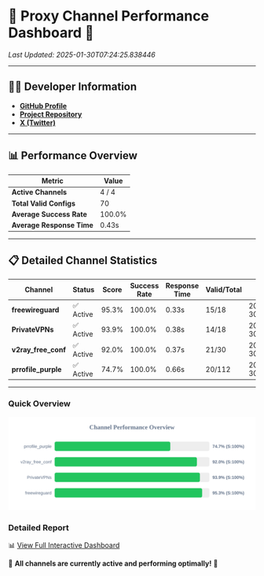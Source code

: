 # 🌟 Proxy Channel Performance Dashboard 🌟

_Last Updated: 2025-01-30T07:24:25.838446_

---

## 👩‍💻 Developer Information

- **[GitHub Profile](https://github.com/4n0nymou3)**  
- **[Project Repository](https://github.com/4n0nymou3/multi-proxy-config-fetcher)**  
- **[X (Twitter)](https://x.com/4n0nymou3)**  

---

## 📊 Performance Overview

| Metric                | Value       |
|-----------------------|-------------|
| **Active Channels**   | 4 / 4       |
| **Total Valid Configs** | 70          |
| **Average Success Rate** | 100.0%      |
| **Average Response Time** | 0.43s       |

---

## 📋 Detailed Channel Statistics

| Channel          | Status     | Score  | Success Rate | Response Time | Valid/Total | Last Success               |
|------------------|------------|--------|--------------|---------------|-------------|----------------------------|
| **freewireguard**  | ✅ Active  | 95.3%  | 100.0% | 0.33s         | 15/18       | 2025-01-30T07:24:25.837137 |
| **PrivateVPNs**  | ✅ Active  | 93.9%  | 100.0% | 0.38s         | 14/18       | 2025-01-30T07:24:25.477716 |
| **v2ray_free_conf**  | ✅ Active  | 92.0%  | 100.0% | 0.37s         | 21/30       | 2025-01-30T07:24:25.066162 |
| **prrofile_purple**  | ✅ Active  | 74.7%  | 100.0% | 0.66s         | 20/112       | 2025-01-30T07:24:24.648797 |

---

### Quick Overview
<div align="center">
  <a href="https://raw.githubusercontent.com/nullluser/NullRepo/refs/heads/main/assets/channel_stats_chart.svg">
    <img src="https://raw.githubusercontent.com/nullluser/NullRepo/refs/heads/main/assets/channel_stats_chart.svg" alt="Source Performance Statistics" width="800">
  </a>
</div>

### Detailed Report
📊 [View Full Interactive Dashboard](https://htmlpreview.github.io/?https://github.com/nullluser/NullRepo/blob/main/assets/performance_report.html)

🎉 **All channels are currently active and performing optimally!** 🎉
